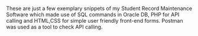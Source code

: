 These are just a few exemplary snippets of my Student Record Maintenance Software which made use of SQL commands in Oracle DB, PHP for API calling and HTML,CSS for simple user friendly front-end forms. Postman was used as a tool to check API calling.
